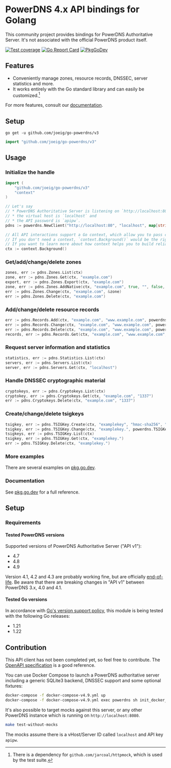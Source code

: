 # PowerDNS 4.x API bindings for Golang

This community project provides bindings for PowerDNS Authoritative Server.
It's not associated with the official PowerDNS product itself.

[![Test coverage](https://img.shields.io/badge/coverage-100%25-success)](https://github.com/joeig/go-powerdns/tree/master/.github/testcoverage.yml)
[![Go Report Card](https://goreportcard.com/badge/github.com/joeig/go-powerdns)](https://goreportcard.com/report/github.com/joeig/go-powerdns)
[![PkgGoDev](https://pkg.go.dev/badge/github.com/joeig/go-powerdns/v3)](https://pkg.go.dev/github.com/joeig/go-powerdns/v3)

## Features

* Conveniently manage zones, resource records, DNSSEC, server statistics and more.
* It works entirely with the Go standard library and can easily be customized.[^1]

[^1]: There is a dependency for `github.com/jarcoal/httpmock`, which is used by the test suite.

For more features, consult our [documentation](https://pkg.go.dev/github.com/joeig/go-powerdns/v3).

## Setup

```shell
go get -u github.com/joeig/go-powerdns/v3
```

```go
import "github.com/joeig/go-powerdns/v3"
```

## Usage

### Initialize the handle

```go
import (
	"github.com/joeig/go-powerdns/v3"
	"context"
)

// Let's say
// * PowerDNS Authoritative Server is listening on `http://localhost:80`,
// * the virtual host is `localhost` and
// * the API password is `apipw`.
pdns := powerdns.NewClient("http://localhost:80", "localhost", map[string]string{"X-API-Key": "apipw"}, nil)

// All API interactions support a Go context, which allow you to pass cancellation signals and deadlines.
// If you don't need a context, `context.Background()` would be the right choice for the following examples.
// If you want to learn more about how context helps you to build reliable APIs, see: https://go.dev/blog/context
ctx := context.Background()
```

### Get/add/change/delete zones

```go
zones, err := pdns.Zones.List(ctx)
zone, err := pdns.Zones.Get(ctx, "example.com")
export, err := pdns.Zones.Export(ctx, "example.com")
zone, err := pdns.Zones.AddNative(ctx, "example.com", true, "", false, "foo", "foo", true, []string{"ns.foo.tld."})
err := pdns.Zones.Change(ctx, "example.com", &zone)
err := pdns.Zones.Delete(ctx, "example.com")
```

### Add/change/delete resource records

```go
err := pdns.Records.Add(ctx, "example.com", "www.example.com", powerdns.RRTypeAAAA, 60, []string{"::1"})
err := pdns.Records.Change(ctx, "example.com", "www.example.com", powerdns.RRTypeAAAA, 3600, []string{"::1"})
err := pdns.Records.Delete(ctx, "example.com", "www.example.com", powerdns.RRTypeA)
records, err := pdns.Records.Get(ctx, "example.com", "www.example.com", powerdns.RRTypePtr(powerdns.RRTypeA))
```

### Request server information and statistics

```go
statistics, err := pdns.Statistics.List(ctx)
servers, err := pdns.Servers.List(ctx)
server, err := pdns.Servers.Get(ctx, "localhost")
```

### Handle DNSSEC cryptographic material

```go
cryptokeys, err := pdns.Cryptokeys.List(ctx)
cryptokey, err := pdns.Cryptokeys.Get(ctx, "example.com", "1337")
err := pdns.Cryptokeys.Delete(ctx, "example.com", "1337")
```

### Create/change/delete tsigkeys

```go
tsigkey, err := pdns.TSIGKey.Create(ctx, "examplekey", "hmac-sha256", "")
tsigkey, err := pdns.TSIGKey.Change(ctx, "examplekey.", powerdns.TSIGKey{Key: powerdns.String("newkey")})
tsigkeys, err := pdns.TSIGKey.List(ctx)
tsigkey, err := pdns.TSIGKey.Get(ctx, "examplekey.")
err := pdns.TSIGKey.Delete(ctx, "examplekey.")
```

### More examples

There are several examples on [pkg.go.dev](https://pkg.go.dev/github.com/joeig/go-powerdns/v3#pkg-examples).

### Documentation

See [pkg.go.dev](https://pkg.go.dev/github.com/joeig/go-powerdns/v3) for a full reference.

## Setup

### Requirements

#### Tested PowerDNS versions

Supported versions of PowerDNS Authoritative Server ("API v1"):

* 4.7
* 4.8
* 4.9

Version 4.1, 4.2 and 4.3 are probably working fine, but are officially [end-of-life](https://repo.powerdns.com/).
Be aware that there are breaking changes in "API v1" between PowerDNS 3.x, 4.0 and 4.1.

#### Tested Go versions

In accordance with [Go's version support policy](https://golang.org/doc/devel/release.html#policy), this module is being tested with the following Go releases:

* 1.21
* 1.22

## Contribution

This API client has not been completed yet, so feel free to contribute.
The [OpenAPI specification](https://github.com/PowerDNS/pdns/blob/master/docs/http-api/swagger/authoritative-api-swagger.yaml) is a good reference.

You can use Docker Compose to launch a PowerDNS authoritative server including a generic SQLite3 backend, DNSSEC support and some optional fixtures:

```bash
docker-compose -f docker-compose-v4.9.yml up
docker-compose -f docker-compose-v4.9.yml exec powerdns sh init_docker_fixtures.sh
```

It's also possible to target mocks against this server, or any other PowerDNS instance which is running on `http://localhost:8080`.

```bash
make test-without-mocks
```

The mocks assume there is a vHost/Server ID called `localhost` and API key `apipw`.
